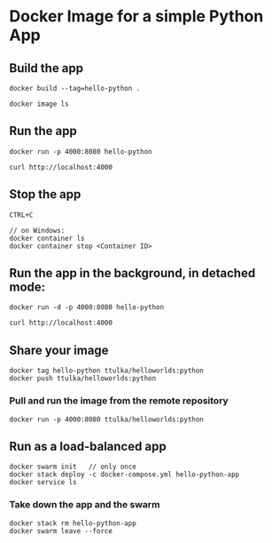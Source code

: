 # Docker Image for a simple Python App

## Build the app
```
docker build --tag=hello-python .

docker image ls
```

## Run the app
```
docker run -p 4000:8080 hello-python

curl http://localhost:4000
```

## Stop the app
```
CTRL+C

// on Windows:
docker container ls
docker container stop <Container ID>
```

## Run the app in the background, in detached mode:
```
docker run -d -p 4000:8080 hello-python

curl http://localhost:4000
```

## Share your image
```
docker tag hello-python ttulka/helloworlds:python
docker push ttulka/helloworlds:python
```

### Pull and run the image from the remote repository
```
docker run -p 4000:8080 ttulka/helloworlds:python
```

## Run as a load-balanced app
```
docker swarm init	// only once
docker stack deploy -c docker-compose.yml hello-python-app
docker service ls
```

### Take down the app and the swarm
```
docker stack rm hello-python-app
docker swarm leave --force
```
